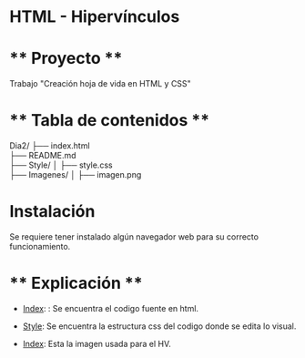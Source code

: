 # HTML - Hipervínculos

# ** Proyecto **
Trabajo "Creación hoja de vida en HTML y CSS"

# ** Tabla de contenidos **

Dia2/
├── index.html  
├── README.md    
├── Style/
│   ├── style.css     
├── Imagenes/
│   ├── imagen.png

# **Instalación** 
Se requiere tener instalado algún navegador web para su correcto funcionamiento.

# ** Explicación **
- [Index](index.html): : Se encuentra el codigo fuente en html.

- [Style](Style/style.css): Se encuentra la estructura css del codigo donde se edita lo visual.

- [Index](Imagenes/imagen.jpeg): Esta la imagen usada para el HV.
